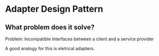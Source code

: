 # Adapter Design Pattern

## What problem does it solve?

Problem: Incompatible Interfaces between a client and a service provider

A good analogy for this is eletrical adapters.

